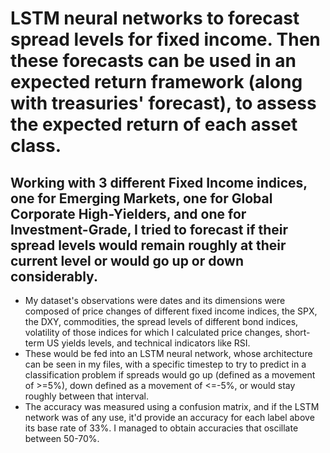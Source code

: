 # LSTM neural networks to forecast spread levels for fixed income. Then these forecasts can be used in an expected return framework (along with treasuries' forecast), to assess the expected return of each asset class.

## Working with 3 different Fixed Income indices, one for Emerging Markets, one for Global Corporate High-Yielders, and one for Investment-Grade, I tried to forecast if their spread levels would remain roughly at their current level or would go up or down considerably.

* My dataset's observations were dates and its dimensions were composed of price changes of different fixed income indices, the SPX, the DXY, commodities, the spread levels of different bond indices, volatility of those indices for which I calculated price changes, short-term US yields levels, and technical indicators like RSI.
* These would be fed into an LSTM neural network, whose architecture can be seen in my files, with a specific timestep to try to predict in a classification problem if spreads would go up (defined as a movement of >=5%), down defined as a movement of <=-5%, or would stay roughly between that interval.
* The accuracy was measured using a confusion matrix, and if the LSTM network was of any use, it'd provide an accuracy for each label above its base rate of 33%. I managed to obtain accuracies that oscillate between 50-70%.
